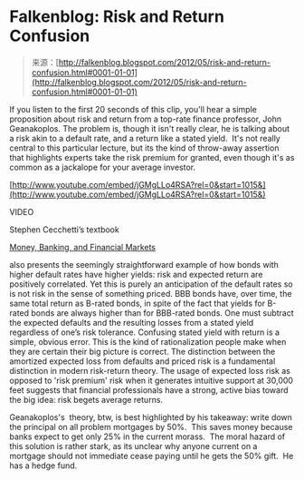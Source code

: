 <!--yml
category: 未分类
date: 2024-05-12 20:29:38
-->

# Falkenblog: Risk and Return Confusion

> 来源：[http://falkenblog.blogspot.com/2012/05/risk-and-return-confusion.html#0001-01-01](http://falkenblog.blogspot.com/2012/05/risk-and-return-confusion.html#0001-01-01)

If you listen to the first 20 seconds of this clip, you'll hear a simple proposition about risk and return from a top-rate finance professor, John Geanakoplos. The problem is, though it isn't really clear, he is talking about a risk akin to a default rate, and a return like a stated yield.  It's not really central to this particular lecture, but its the kind of throw-away assertion that highlights experts take the risk premium for granted, even though it's as common as a jackalope for your average investor.

[http://www.youtube.com/embed/jGMgLLo4RSA?rel=0&start=1015&](http://www.youtube.com/embed/jGMgLLo4RSA?rel=0&start=1015&)

VIDEO

Stephen Cecchetti’s textbook

[Money, Banking, and Financial Markets](http://www.amazon.com/Banking-Financial-Markets-Stephen-Cecchetti/dp/0072452692)

also presents the seemingly straightforward example of how bonds with higher default rates have higher yields: risk and expected return are positively correlated. Yet this is purely an anticipation of the default rates so is not risk in the sense of something priced. BBB bonds have, over time, the same total return as B-rated bonds, in spite of the fact that yields for B-rated bonds are always higher than for BBB-rated bonds. One must subtract the expected defaults and the resulting losses from a stated yield regardless of one’s risk tolerance. Confusing stated yield with return is a simple, obvious error. This is the kind of rationalization people make when they are certain their big picture is correct. The distinction between the amortized expected loss from defaults and priced risk is a fundamental distinction in modern risk-return theory. The usage of expected loss risk as opposed to 'risk premium' risk when it generates intuitive support at 30,000 feet suggests that financial professionals have a strong, active bias toward the big idea: risk begets average returns.

Geanakoplos's  theory, btw, is best highlighted by his takeaway: write down the principal on all problem mortgages by 50%.  This saves money because banks expect to get only 25% in the current morass.  The moral hazard of this solution is rather stark, as its unclear why anyone current on a mortgage should not immediate cease paying until he gets the 50% gift.  He has a hedge fund.